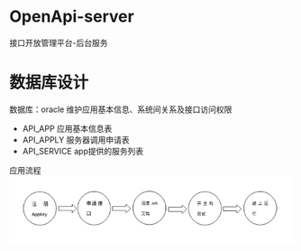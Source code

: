 # OpenApi-server
接口开放管理平台-后台服务

# 数据库设计
数据库：oracle
维护应用基本信息、系统间关系及接口访问权限

* API_APP           应用基本信息表
* API_APPLY         服务器调用申请表
* API_SERVICE       app提供的服务列表


应用流程
![Image text](https://github.com/386845154a/OpenApi-server/blob/main/src/main/resources/doc/img/1.png)